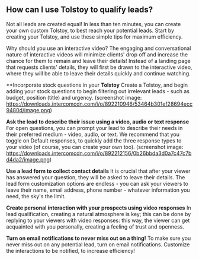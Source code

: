 ## How can I use Tolstoy to qualify leads?

Not all leads are created equal! In less than ten minutes, you can create your own custom Tolstoy, to best reach your potential leads. Start by creating your Tolstoy, and use these simple tips for maximum efficiency.

Why should you use an interactive video?
The engaging and conversational nature of interactive videos will minimize clients' drop off and increase the chance for them to remain and leave their details! Instead of a landing page that requests clients' details, they will first be drawn to the interactive video, where they will be able to leave their details quickly and continue watching.

**Incorporate stock questions in your **Tolstoy**
Create a Tolstoy, and begin adding your stock questions to begin filtering out irrelevant leads - such as budget, position (title) and urgency. (screenshot image: https://downloads.intercomcdn.com/i/o/892210946/53464b301ef28694ecc9480d/image.png) 

**Ask the lead to describe their issue using a video, audio or text response**
For open questions, you can prompt your lead to describe their needs in their preferred medium - video, audio, or text. We recommend that you toggle on Default responses, to quickly add the three response types to your video (of course, you can create your own too). (screenshot image: https://downloads.intercomcdn.com/i/o/892212156/0b26bbda3d0a7c47c7bd4da2/image.png) 

**Use a lead form to collect contact details**
It is crucial that after your viewer has answered your question, they will be asked to leave their details. The lead form customization options are endless - you can ask your viewers to leave their name, email address, phone number - whatever information you need, the sky's the limit.

**Create personal interaction with your prospects using video responses**
In lead qualification, creating a natural atmosphere is key; this can be done by replying to your viewers with video responses: this way, the viewer can get acquainted with you personally, creating a feeling of trust and openness.

**Turn on email notifications to never miss out on a thing!**
To make sure you never miss out on any potential lead, turn on email notifications. Customize the interactions to be notified, to increase efficiency!
